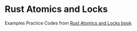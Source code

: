 #  Rust Atomics and Locks
Examples Practice Codes from [Rust Atomics and Locks book](https://marabos.nl/atomics/)
